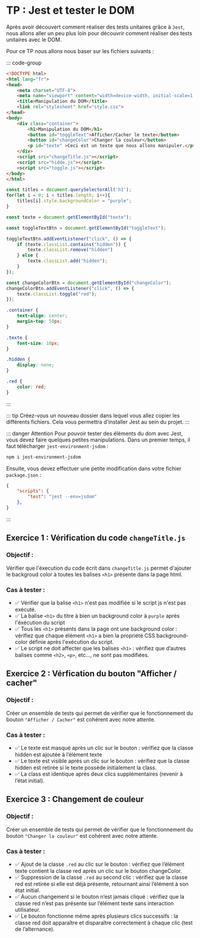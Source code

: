 # TP : Jest et tester le DOM

Après avoir découvert comment réaliser des tests unitaires grâce à `Jest`, nous allons aller un peu plus loin pour découvrir comment réaliser des tests unitaires avec le DOM.


Pour ce TP nous allons nous baser sur les fichiers suivants : 

::: code-group
```html  [index.html]
<!DOCTYPE html>
<html lang="fr">
<head>
    <meta charset="UTF-8">
    <meta name="viewport" content="width=device-width, initial-scale=1.0">
    <title>Manipulation du DOM</title>
    <link rel="stylesheet" href="style.css">
</head>
<body>
    <div class="container">
        <h1>Manipulation du DOM</h1>
        <button id="toggleText">Afficher/Cacher le texte</button>
        <button id="changeColor">Changer la couleur</button>
        <p id="texte" >Ceci est un texte que nous allons manipuler.</p>
    </div>
    <script src="changeTitle.js"></script>
    <script src="hidde.js"></script>
    <script src="toggle.js"></script>
</body>
</html>

```

```js [changeTitles.js] 
const titles = document.querySelectorAll('h1');
for(let i = 0; i < titles.length; i++){
    titles[i].style.backgroundColor = "purple";
}
```

```js [hidde.js]
const texte = document.getElementById("texte");

const toggleTextBtn = document.getElementById("toggleText");

toggleTextBtn.addEventListener("click", () => {
    if (texte.classList.contains("hidden")) {
        texte.classList.remove("hidden")
    } else {
        texte.classList.add("hidden");
    }
});
```

```js [toggle.js]
const changeColorBtn = document.getElementById("changeColor");
changeColorBtn.addEventListener("click", () => {
    texte.classList.toggle("red");
});

```

```css [style.css]
.container {
    text-align: center;
    margin-top: 50px;
}

.texte {
    font-size: 18px;
}

.hidden {
    display: none;
}

.red {
    color: red;
}

```
:::

::: tip
Créez-vous un nouveau dossier dans lequel vous allez copier les différents fichiers. 
Cela vous permettra d'installer Jest au sein du projet.
:::

::: danger Attention
Pour pouvoir tester des éléments du dom avec Jest, vous devez faire quelques petites manipulations.
Dans un premier temps, il faut télécharger `jest-environment-jsdom` :
```bash
npm i jest-environment-jsdom
```

Ensuite, vous devez effectuer une petite modification dans votre fichier `package.json` :
```json
{
    "scripts": {
        "test": "jest --env=jsdom"
    },
}
```
:::

## Exercice 1 : Vérification du code `changeTitle.js`
### Objectif : 
Vérifier que l'éxecution du code écrit dans `changeTitle.js` permet d'ajouter le backgroud color à toutes les balises `<h1>` présente dans la page html.

### Cas à tester :
- ✅ Vérifier que la balise `<h1>` n'est pas modifiée si le script js n'est pas exécuté. 
- ✅ La balise `<h1>` du titre à bien un background color à `purple` après l'éxécution du script
- ✅ Tous les `<h1>` présents dans la page ont une background color : vérifiez que chaque élément `<h1>` a bien la propriété CSS background-color définie après l'exécution du script.
- ✅ Le script ne doit affecter que les balises `<h1>` : vérifiez que d’autres balises comme `<h2>`, `<p>`, etc..., ne sont pas modifiées.



## Exercice 2 : Vérfication du bouton "Afficher / cacher"
### Objectif : 
Créer un ensemble de tests qui permet de vérifier que le fonctionnement du bouton `"Afficher / Cacher"` est cohérent avec notre attente.

### Cas à tester : 
- ✅ Le texte est masqué après un clic sur le bouton : vérifiez que la classe hidden est ajoutée à l’élément texte
- ✅ Le texte est visible après un clic sur le bouton : vérifiez que la classe hidden est retirée si le texte possède initialement la class.
- ✅ La class est identique après deux clics supplémentaires (revenir à l’état initial).


## Exercice 3 : Changement de couleur
### Objectif : 
Créer un ensemble de tests qui permet de vérifier que le fonctionnement du bouton `"Changer la couleur"` est cohérent avec notre attente.

### Cas à tester : 
- ✅ Ajout de la classe `.red` au clic sur le bouton : vérifiez que l’élément texte contient la classe red après un clic sur le bouton changeColor.
- ✅ Suppression de la classe `.red` au second clic : vérifiez que la classe red est retirée si elle est déjà présente, retournant ainsi l’élément à son état initial.
- ✅ Aucun changement si le bouton n’est jamais cliqué : vérifiez que la classe red n’est pas présente sur l’élément texte sans interaction utilisateur.
- ✅ Le bouton fonctionne même après plusieurs clics successifs : la classe red doit apparaître et disparaître correctement à chaque clic (test de l’alternance).
